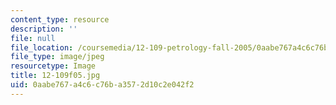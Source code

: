 ```yaml
---
content_type: resource
description: ''
file: null
file_location: /coursemedia/12-109-petrology-fall-2005/0aabe767a4c6c76ba3572d10c2e042f2_12-109f05.jpg
file_type: image/jpeg
resourcetype: Image
title: 12-109f05.jpg
uid: 0aabe767-a4c6-c76b-a357-2d10c2e042f2
---
```


